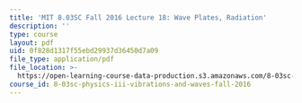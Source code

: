 ```yaml
---
title: 'MIT 8.03SC Fall 2016 Lecture 18: Wave Plates, Radiation'
description: ''
type: course
layout: pdf
uid: 0f828d1317f55ebd29937d36450d7a09
file_type: application/pdf
file_location: >-
  https://open-learning-course-data-production.s3.amazonaws.com/8-03sc-physics-iii-vibrations-and-waves-fall-2016/0f828d1317f55ebd29937d36450d7a09_MIT8_03SCF16_hw_Lec18.pdf
course_id: 8-03sc-physics-iii-vibrations-and-waves-fall-2016
---
```

